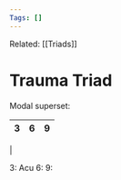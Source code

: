 ```yaml
---
Tags: []
---
```

Related: [[Triads]] 
# Trauma Triad
Modal superset:

| 3 | 6 | 9 |
|---|---|---|
| 

3: Acu
6:
9:
